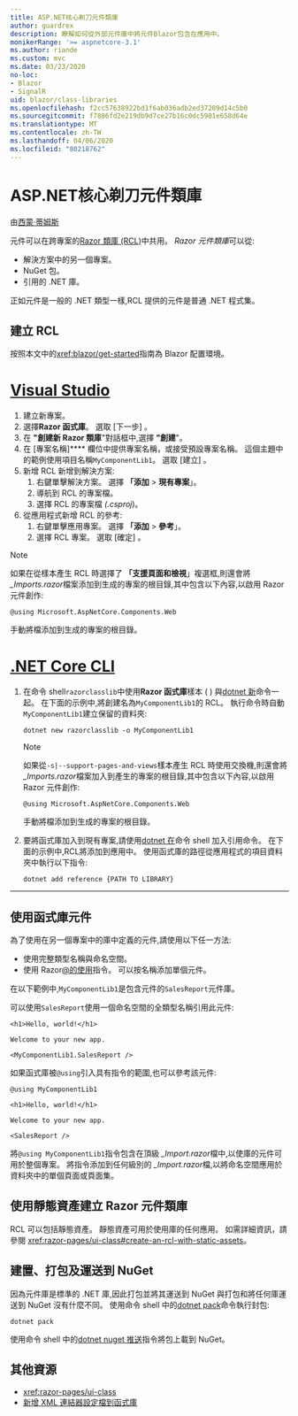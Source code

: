 ```yaml
---
title: ASP.NET核心剃刀元件類庫
author: guardrex
description: 瞭解如何從外部元件庫中將元件Blazor包含在應用中。
monikerRange: '>= aspnetcore-3.1'
ms.author: riande
ms.custom: mvc
ms.date: 03/23/2020
no-loc:
- Blazor
- SignalR
uid: blazor/class-libraries
ms.openlocfilehash: f2cc57638922bd1f6ab036adb2ed37209d14c5b0
ms.sourcegitcommit: f7886fd2e219db9d7ce27b16c0dc5901e658d64e
ms.translationtype: MT
ms.contentlocale: zh-TW
ms.lasthandoff: 04/06/2020
ms.locfileid: "80218762"
---
```

# <a name="aspnet-core-razor-components-class-libraries"></a>ASP.NET核心剃刀元件類庫

由[西蒙·蒂姆斯](https://github.com/stimms)

元件可以在跨專案的[Razor 類庫 (RCL)](xref:razor-pages/ui-class)中共用。 *Razor 元件類庫*可以從:

* 解決方案中的另一個專案。
* NuGet 包。
* 引用的 .NET 庫。

正如元件是一般的 .NET 類型一樣,RCL 提供的元件是普通 .NET 程式集。

## <a name="create-an-rcl"></a>建立 RCL

按照本文中的<xref:blazor/get-started>指南為 Blazor 配置環境。

# <a name="visual-studio"></a>[Visual Studio](#tab/visual-studio)

1. 建立新專案。
1. 選擇**Razor 函式庫**。 選取 [下一步]  。
1. 在 **"創建新 Razor 類庫**"對話框中,選擇 **"創建**"。
1. 在 [專案名稱]**** 欄位中提供專案名稱，或接受預設專案名稱。 這個主題中的範例使用項目名稱`MyComponentLib1`。 選取 [建立]  。
1. 新增 RCL 新增到解決方案:
   1. 右鍵單擊解決方案。 選擇 **「添加** > **現有專案**」。
   1. 導航到 RCL 的專案檔。
   1. 選擇 RCL 的專案檔 *(.csproj*)。
1. 從應用程式新增 RCL 的參考:
   1. 右鍵單擊應用專案。 選擇 **「添加** > **參考**」。
   1. 選擇 RCL 專案。 選取 [確定]  。

> [!NOTE]
> 如果在從樣本產生 RCL 時選擇了 **「支援頁面和檢視**」複選框,則還會將 *_Imports.razor*檔案添加到生成的專案的根目錄,其中包含以下內容,以啟用 Razor 元件創作:
>
> ```razor
> @using Microsoft.AspNetCore.Components.Web
> ```
>
> 手動將檔添加到生成的專案的根目錄。

# <a name="net-core-cli"></a>[.NET Core CLI](#tab/netcore-cli)

1. 在命令 shell`razorclasslib`中使用**Razor 函式庫**樣本 ( ) 與[dotnet 新](/dotnet/core/tools/dotnet-new)命令一起。 在下面的示例中,將創建名為`MyComponentLib1`的 RCL。 執行命令時自動`MyComponentLib1`建立保留的資料夾:

   ```dotnetcli
   dotnet new razorclasslib -o MyComponentLib1
   ```

   > [!NOTE]
   > 如果從`-s|--support-pages-and-views`樣本產生 RCL 時使用交換機,則還會將 *_Imports.razor*檔案加入到產生的專案的根目錄,其中包含以下內容,以啟用 Razor 元件創作:
   >
   > ```razor
   > @using Microsoft.AspNetCore.Components.Web
   > ```
   >
   > 手動將檔添加到生成的專案的根目錄。

1. 要將函式庫加入到現有專案,請使用[dotnet 在](/dotnet/core/tools/dotnet-add-reference)命令 shell 加入引用命令。 在下面的示例中,RCL將添加到應用中。 使用函式庫的路徑從應用程式的項目資料夾中執行以下指令:

   ```dotnetcli
   dotnet add reference {PATH TO LIBRARY}
   ```

---

## <a name="consume-a-library-component"></a>使用函式庫元件

為了使用在另一個專案中的庫中定義的元件,請使用以下任一方法:

* 使用完整類型名稱與命名空間。
* 使用 Razor[\@的使用](xref:mvc/views/razor#using)指令。 可以按名稱添加單個元件。

在以下範例中,`MyComponentLib1`是包含元件的`SalesReport`元件庫。

可以使用`SalesReport`使用一個命名空間的全類型名稱引用此元件:

```razor
<h1>Hello, world!</h1>

Welcome to your new app.

<MyComponentLib1.SalesReport />
```

如果函式庫被`@using`引入具有指令的範圍,也可以參考該元件:

```razor
@using MyComponentLib1

<h1>Hello, world!</h1>

Welcome to your new app.

<SalesReport />
```

將`@using MyComponentLib1`指令包含在頂級 *_Import.razor*檔中,以使庫的元件可用於整個專案。 將指令添加到任何級別的 *_Import.razor*檔,以將命名空間應用於資料夾中的單個頁面或頁面集。

## <a name="create-a-razor-components-class-library-with-static-assets"></a>使用靜態資產建立 Razor 元件類庫

RCL 可以包括靜態資產。 靜態資產可用於使用庫的任何應用。 如需詳細資訊，請參閱 <xref:razor-pages/ui-class#create-an-rcl-with-static-assets>。

## <a name="build-pack-and-ship-to-nuget"></a>建置、打包及運送到 NuGet

因為元件庫是標準的 .NET 庫,因此打包並將其運送到 NuGet 與打包和將任何庫運送到 NuGet 沒有什麼不同。 使用命令 shell 中的[dotnet pack](/dotnet/core/tools/dotnet-pack)命令執行封包:

```dotnetcli
dotnet pack
```

使用命令 shell 中的[dotnet nuget 推送](/dotnet/core/tools/dotnet-nuget-push)指令將包上載到 NuGet。

## <a name="additional-resources"></a>其他資源

* <xref:razor-pages/ui-class>
* [新增 XML 連結器設定檔到函式庫](xref:host-and-deploy/blazor/configure-linker#add-an-xml-linker-configuration-file-to-a-library)

